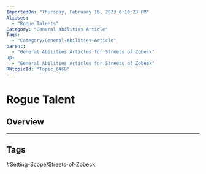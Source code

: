 ```yaml
---
ImportedOn: "Thursday, February 16, 2023 6:10:23 PM"
Aliases:
  - "Rogue Talents"
Category: "General Abilities Article"
Tags:
  - "Category/General-Abilities-Article"
parent:
  - "General Abilities Articles for Streets of Zobeck"
up:
  - "General Abilities Articles for Streets of Zobeck"
RWtopicId: "Topic_6468"
---
```

# Rogue Talent
## Overview

---
## Tags
#Setting-Scope/Streets-of-Zobeck

